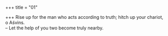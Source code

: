 +++
title = "01"

+++
Rise up for the man who acts according to truth; hitch up your chariot, o  Aśvins.  
– Let the help of you two become truly nearby.  
